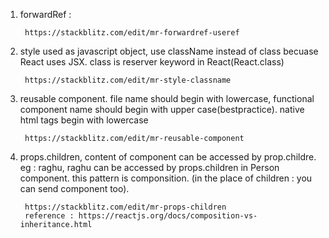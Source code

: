 1. forwardRef : 

        https://stackblitz.com/edit/mr-forwardref-useref

2. style used as javascript object, use className instead of class becuase React uses JSX. class is reserver keyword in React(React.class) 

        https://stackblitz.com/edit/mr-style-classname

3. reusable component. file name should begin with lowercase, functional component name should begin with upper case(bestpractice). native html tags begin with lowercase
        
        https://stackblitz.com/edit/mr-reusable-component

4. props.children, content of component can be accessed by prop.childre. eg : <Person>raghu</Person>, raghu can be accessed by props.children in Person component. this pattern is componsition. (in the place of children : you can send component too). 

        https://stackblitz.com/edit/mr-props-children
        reference : https://reactjs.org/docs/composition-vs-inheritance.html
